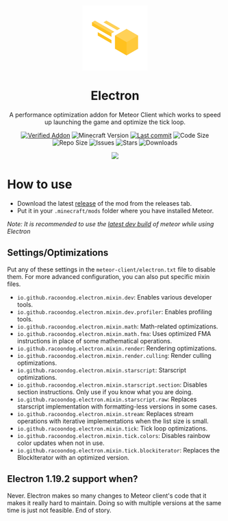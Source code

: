 <div align="center">
  <!-- Logo and Title -->
  <img src="/src/main/resources/assets/electron/icon.png" alt="logo" width="30%"/>
  <h1>Electron</h1>
  <p>A performance optimization addon for Meteor Client which works to speed up launching the game and optimize the tick loop.</p>

  <!-- Fancy badges -->
<a href="https://anticope.ml/pages/MeteorAddons.html"><img src="https://img.shields.io/badge/Verified%20Addon-Yes-yellow" alt="Verified Addon"></a>
<img src="https://img.shields.io/badge/Minecraft%20Version-1.19.3-yellow" alt="Minecraft Version">
<a href="https://github.com/RacoonDog/Electron/commits/main"><img src="https://img.shields.io/github/last-commit/RacoonDog/Electron?logo=github&color=yellow" alt="Last commit"></a>
<img src="https://img.shields.io/github/languages/code-size/RacoonDog/Electron?color=yellow" alt="Code Size">
<img src="https://img.shields.io/github/repo-size/RacoonDog/Electron?color=yellow" alt="Repo Size">
<img src="https://img.shields.io/github/issues/RacoonDog/Electron?color=yellow" alt="Issues">
<img src="https://img.shields.io/github/stars/RacoonDog/Electron?color=yellow" alt="Stars">
<img src="https://img.shields.io/github/downloads/RacoonDog/Electron/total?color=yellow" alt="Downloads">

<a href="https://discord.gg/4RBmBCFSTc"><img src="https://invidget.switchblade.xyz/4RBmBCFSTc"></a>
</div>

# How to use
- Download the latest [release](/../../releases) of the mod from the releases tab.
- Put it in your `.minecraft/mods` folder where you have installed Meteor.

*Note: It is recommended to use the [latest dev build](https://meteorclient.com/download?devBuild=latest) of meteor while using Electron*

## Settings/Optimizations

Put any of these settings in the `meteor-client/electron.txt` file to disable them.
For more advanced configuration, you can also put specific mixin files.
- `io.github.racoondog.electron.mixin.dev`: Enables various developer tools.
- `io.github.racoondog.electron.mixin.dev.profiler`: Enables profiling tools.
- `io.github.racoondog.electron.mixin.math`: Math-related optimizations.
- `io.github.racoondog.electron.mixin.math.fma`: Uses optimized FMA instructions in place of some mathematical operations.
- `io.github.racoondog.electron.mixin.render`: Rendering optimizations.
- `io.github.racoondog.electron.mixin.render.culling`: Render culling optimizations.
- `io.github.racoondog.electron.mixin.starscript`: Starscript optimizations.
- `io.github.racoondog.electron.mixin.starscript.section`: Disables section instructions. Only use if you know what you are doing.
- `io.github.racoondog.electron.mixin.starscript.raw`: Replaces starscript implementation with formatting-less versions in some cases.
- `io.github.racoondog.electron.mixin.stream`: Replaces stream operations with iterative implementations when the list size is small.
- `io.github.racoondog.electron.mixin.tick`: Tick loop optimizations.
- `io.github.racoondog.electron.mixin.tick.colors`: Disables rainbow color updates when not in use.
- `io.github.racoondog.electron.mixin.tick.blockiterator`: Replaces the BlockIterator with an optimized version.

## Electron 1.19.2 support when?

Never. Electron makes so many changes to Meteor client's code that it makes it really hard to maintain. Doing so with multiple versions at the same time is just not feasible. End of story.
